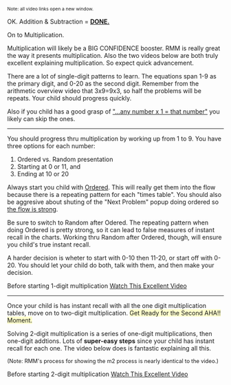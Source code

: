 <p><span style="font-size:75%;">Note: all video links open a new window.</span></p>

<p>OK. Addition & Subtraction = <b><u>DONE.</u></b></p>

<p>On to Multiplication.</p>

<p>Multiplication will likely be a BIG CONFIDENCE booster. RMM is really great the way it presents multiplication. Also the two videos below are both truly excellent explaining multiplication. So expect quick advancement.</p>

<p>There are a lot of single-digit patterns to learn. The equations span 1-9 as the primary digit, and 0-20 as the second digit. Remember from the arithmetic overview video that 3x9=9x3, so half the problems will be repeats. Your child should progress quickly.</p>

<p>Also if you child has a good grasp of <u>"...any number x 1 = that number"</u> you likely can skip the ones.</p>

<hr>

<p>You should progress thru multiplication by working up from 1 to 9. You have three options for each number:
<ol>
<li>Ordered vs. Random presentation</li>
<li>Starting at 0 or 11, and</li>
<li>Ending at 10 or 20</li>
</ol></p>

<p>Always start you child with <u>Ordered</u>. This will really get them into the flow because there is a repeating pattern for each "times table". You should also be aggresive about shuting of the "Next Problem" popup doing ordered so <u>the flow is strong</u>.</p>

<p>Be sure to switch to Random after Odered. The repeating pattern when doing Ordered is pretty strong, so it can lead to false measures of instant recall in the charts. Working thru Random after Ordered, though, will ensure you child&#039;s true instant recall.</p>

<p>A harder decision is wheter to start with 0-10 then 11-20, or start off with 0-20. You should let your child do both, talk with them, and then make your decision.</p>

<p>Before starting 1-digit multiplication <a target="_blank" href="https://www.youtube.com/watch?v=mvOkMYCygps">Watch This Excellent Video</a></p>

<hr>

Once your child is has instant recall with all the one digit multiplication tables, move on to two-digit multiplication. <span style="background-color:#ffffcc">Get Ready for the Second AHA!! Moment.</span></p>

<p>Solving 2-digit multiplication is a series of one-digit multiplications, then one-digit addtions. Lots of <b>super-easy steps</b> since your child has instant recall for each one. The video below does is fantastic explaining all this. <p><span style="font-size:90%;">(Note: RMM&#039;s process for showing the m2 process is nearly identical to the video.)</span></p>

<p>Before starting 2-digit multiplication <a target="_blank" href="https://www.youtube.com/watch?v=RVYwunbpMHA">Watch This Excellent Video</a></p>

